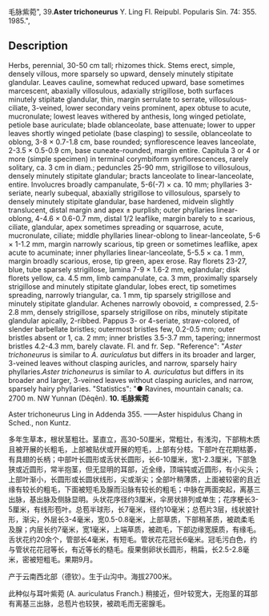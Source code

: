 毛脉紫菀",
39.**Aster trichoneurus** Y. Ling Fl. Reipubl. Popularis Sin. 74: 355. 1985.",

## Description
Herbs, perennial, 30-50 cm tall; rhizomes thick. Stems erect, simple, densely villous, more sparsely so upward, densely minutely stipitate glandular. Leaves cauline, somewhat reduced upward, base sometimes marcescent, abaxially villosulous, adaxially strigillose, both surfaces minutely stipitate glandular, thin, margin serrulate to serrate, villosulous-ciliate, 3-veined, lower secondary veins prominent, apex obtuse to acute, mucronulate; lowest leaves withered by anthesis, long winged petiolate, petiole base auriculate; blade oblanceolate, base attenuate; lower to upper leaves shortly winged petiolate (base clasping) to sessile, oblanceolate to oblong, 3-8 × 0.7-1.8 cm, base rounded; synflorescence leaves lanceolate, 2-3.5 × 0.5-0.9 cm, base cuneate-rounded, margin entire. Capitula 3 or 4 or more (simple specimen) in terminal corymbiform synflorescences, rarely solitary, ca. 3 cm in diam.; peduncles 25-90 mm, strigillose to villosulous, densely minutely stipitate glandular; bracts lanceolate to linear-lanceolate, entire. Involucres broadly campanulate, 5-6(-7) × ca. 10 mm; phyllaries 3-seriate, nearly subequal, abaxially strigillose to villosulous, sparsely to densely minutely stipitate glandular, base hardened, midvein slightly translucent, distal margin and apex ± purplish; outer phyllaries linear-oblong, 4-4.6 × 0.6-0.7 mm, distal 1/2 leaflike, margin barely to ± scarious, ciliate, glandular, apex sometimes spreading or squarrose, acute, mucronulate, ciliate; middle phyllaries linear-oblong to linear-lanceolate, 5-6 × 1-1.2 mm, margin narrowly scarious, tip green or sometimes leaflike, apex acute to acuminate; inner phyllaries linear-lanceolate, 5-5.5 × ca. 1 mm, margin broadly scarious, erose, tip green, apex erose. Ray florets 23-27, blue, tube sparsely strigillose, lamina 7-9 × 1.6-2 mm, eglandular; disk florets yellow, ca. 4.5 mm, limb campanulate, ca. 3 mm, proximally sparsely strigillose and minutely stipitate glandular, lobes erect, tip sometimes spreading, narrowly triangular, ca. 1 mm, tip sparsely strigillose and minutely stipitate glandular. Achenes narrowly obovoid, ± compressed, 2.5-2.8 mm, densely strigillose, sparsely strigillose on ribs, minutely stipitate glandular apically, 2-ribbed. Pappus 3- or 4-seriate, straw-colored, of slender barbellate bristles; outermost bristles few, 0.2-0.5 mm; outer bristles absent or 1, ca. 2 mm; inner bristles 3.5-3.7 mm, tapering; innermost bristles 4.2-4.3 mm, barely clavate. Fl. and fr. Sep.
  "Reference": "*Aster trichoneurus* is similar to *A. auriculatus* but differs in its broader and larger, 3-veined leaves without clasping auricles, and narrow, sparsely hairy phyllaries.*Aster trichoneurus* is similar to *A. auriculatus* but differs in its broader and larger, 3-veined leaves without clasping auricles, and narrow, sparsely hairy phyllaries.
  "Statistics": "● Ravines, mountain canals; ca. 2700 m. NW Yunnan (Dêqên).
**10. 毛脉紫菀**

Aster trichoneurus Ling in Addenda 355. ——Aster hispidulus Chang in Sched., non Kuntz.

多年生草本，根状茎粗壮。茎直立，高30-50厘米，常粗壮，有浅沟，下部稍木质且被开展的长粗毛，上部被贴伏或开展的短毛，上部有分枝。下部叶在花期枯萎，有具翅的长柄；中部叶长圆形或舌状长圆形，长6-10厘米，宽1-2.3厘米，下部急狭或近圆形，常半抱茎，但无显明的耳部，近全缘，顶端钝或近圆形，有小尖头；上部叶渐小，长圆形或长圆状线形，尖或渐尖；全部叶稍薄质，上面被较密的且近缘有较长的粗毛，下面被短毛及腺而沿脉有较长的粗毛；中脉在两面突起，离基三出脉，基出脉及侧脉显明。头状花序径约3厘米，伞房状排列或单生；花序梗长3-5厘米，有线形苞叶。总苞半球形，长7毫米，径约10毫米；总苞片3层，线状披针形，渐尖，外层长3-4毫米，宽0.5-0.8毫米，上部草质，下部稍革质，被疏柔毛及腺；内层长约7毫米，宽1毫米，上端草质，被疏毛，下部边缘宽膜质，有缘毛。舌状花约20余个，管部长4毫米，有短毛。管状花花冠长6毫米。冠毛污白色，约与管状花花冠等长，有近等长的糙毛。瘦果倒卵状长圆形，稍扁，长2.5-2.8毫米，密被短粗毛。果期9月。

产于云南西北部（德钦）。生于山沟中。海拔2700米。

此种似与耳叶紫菀 (A. auriculatus Franch.) 稍接近，但叶较宽大，无抱茎的耳部有离基三出脉，总苞片也较狭，被疏毛而无密腺毛。
